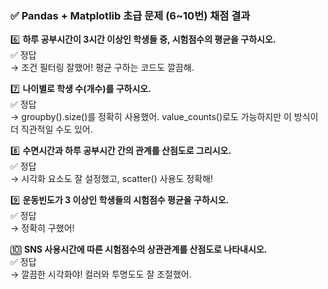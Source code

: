 ### ✅ Pandas + Matplotlib 초급 문제 (6~10번) 채점 결과

6️⃣ **하루 공부시간이 3시간 이상인 학생들 중, 시험점수의 평균을 구하시오.**  
✅ 정답  
→ 조건 필터링 잘했어! 평균 구하는 코드도 깔끔해.

7️⃣ **나이별로 학생 수(개수)를 구하시오.**  
✅ 정답  
→ groupby().size()를 정확히 사용했어. value_counts()로도 가능하지만 이 방식이 더 직관적일 수도 있어.

8️⃣ **수면시간과 하루 공부시간 간의 관계를 산점도로 그리시오.**  
✅ 정답  
→ 시각화 요소도 잘 설정했고, scatter() 사용도 정확해!

9️⃣ **운동빈도가 3 이상인 학생들의 시험점수 평균을 구하시오.**  
✅ 정답  
→ 정확히 구했어! 

🔟 **SNS 사용시간에 따른 시험점수의 상관관계를 산점도로 나타내시오.**  
✅ 정답  
→ 깔끔한 시각화야! 컬러와 투명도도 잘 조절했어.
